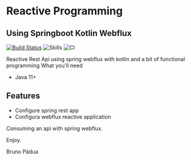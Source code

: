 # Reactive Programming
## Using Springboot Kotlin Webflux


[![Build Status](https://app.travis-ci.com/bapadua/kotlin-rabbimq-producer-consumer.svg?branch=main)](https://travis-ci.org/bapadua/kotlin-rabbimq-producer-consumer)
![Skills](https://img.shields.io/badge/Spring-Kotlin-blueviolet?style=plastic&logo=springboot)
![CI](https://img.shields.io/travis/com/bapadua/bapadua%20/%20kt-spring-webflux?color=blue&label=travis&logo=travis&logoColor=black)

Reactive Rest Api using spring webflux with kotlin and a bit of functional programming
What you'll need
- Java 11+
## Features
- Configure spring rest app
- Configura webflux reactive application

Consuming an api with spring webflux.

Enjoy.

Bruno Pádua

